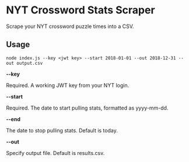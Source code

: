 # NYT Crossword Stats Scraper

Scrape your NYT crossword puzzle times into a CSV.

## Usage

`node index.js --key <jwt key> --start 2018-01-01 --out 2018-12-31 --out output.csv`

**--key**

Required. A working JWT key from your NYT login.

**--start**

Required. The date to start pulling stats, formatted as yyyy-mm-dd.

**--end**

The date to stop pulling stats. Default is today.

**--out**

Specify output file. Default is results.csv.
